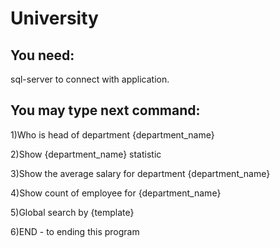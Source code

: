 # University

## You need:
sql-server to connect with application.

## You may type next command:
1)Who is head of department {department_name}

2)Show {department_name} statistic

3)Show the average salary for department {department_name}

4)Show count of employee for {department_name}

5)Global search by {template}

6)END - to ending this program
